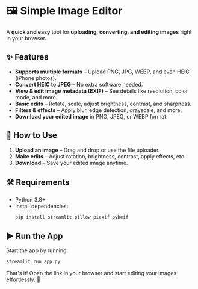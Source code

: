 # 🖼️ Simple Image Editor  

A **quick and easy** tool for **uploading, converting, and editing images** right in your browser.  

## ✨ Features  

- **Supports multiple formats** – Upload PNG, JPG, WEBP, and even HEIC (iPhone photos).  
- **Convert HEIC to JPEG** – No extra software needed.
- **View & edit image metadata (EXIF)** – See details like resolution, color mode, and more.  
- **Basic edits** – Rotate, scale, adjust brightness, contrast, and sharpness.  
- **Filters & effects** – Apply blur, edge detection, grayscale, and more.  
- **Download your edited image** in PNG, JPEG, or WEBP format.  

## 🚀 How to Use  

1. **Upload an image** – Drag and drop or use the file uploader.  
2. **Make edits** – Adjust rotation, brightness, contrast, apply effects, etc.  
3. **Download** – Save your edited image anytime.  

## 🛠️ Requirements  

- Python 3.8+  
- Install dependencies:  
  ```bash
  pip install streamlit pillow piexif pyheif
  ```

## ▶️ Run the App  

Start the app by running:  
```bash
streamlit run app.py
```

That's it! Open the link in your browser and start editing your images effortlessly. 🎉
